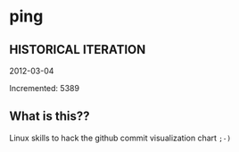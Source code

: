 # ping

## HISTORICAL ITERATION
2012-03-04

Incremented: 5389

## What is this?? 
Linux skills to hack the github commit visualization chart `;-)`
